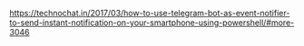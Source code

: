 https://technochat.in/2017/03/how-to-use-telegram-bot-as-event-notifier-to-send-instant-notification-on-your-smartphone-using-powershell/#more-3046